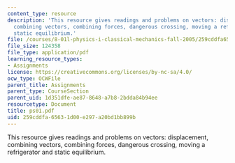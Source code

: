 ```yaml
---
content_type: resource
description: 'This resource gives readings and problems on vectors: displacement,
  combining vectors, combining forces, dangerous crossing, moving a refrigerator and
  static equilibrium.'
file: /courses/8-01l-physics-i-classical-mechanics-fall-2005/259cddfa65631d00e297a20bd1bb899b_ps01.pdf
file_size: 124358
file_type: application/pdf
learning_resource_types:
- Assignments
license: https://creativecommons.org/licenses/by-nc-sa/4.0/
ocw_type: OCWFile
parent_title: Assignments
parent_type: CourseSection
parent_uid: 1d351dfe-ae87-8648-a7b8-2bdda84b94ee
resourcetype: Document
title: ps01.pdf
uid: 259cddfa-6563-1d00-e297-a20bd1bb899b
---
```

This resource gives readings and problems on vectors: displacement, combining vectors, combining forces, dangerous crossing, moving a refrigerator and static equilibrium.